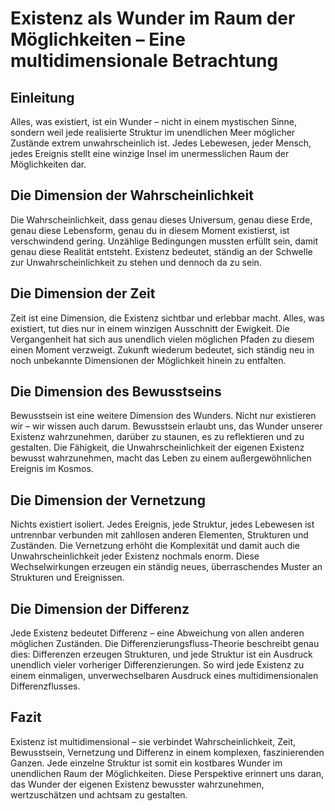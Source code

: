 # Existenz als Wunder im Raum der Möglichkeiten – Eine multidimensionale Betrachtung

## Einleitung

Alles, was existiert, ist ein Wunder – nicht in einem mystischen Sinne, sondern weil jede realisierte Struktur im unendlichen Meer möglicher Zustände extrem unwahrscheinlich ist. Jedes Lebewesen, jeder Mensch, jedes Ereignis stellt eine winzige Insel im unermesslichen Raum der Möglichkeiten dar.

## Die Dimension der Wahrscheinlichkeit

Die Wahrscheinlichkeit, dass genau dieses Universum, genau diese Erde, genau diese Lebensform, genau du in diesem Moment existierst, ist verschwindend gering. Unzählige Bedingungen mussten erfüllt sein, damit genau diese Realität entsteht. Existenz bedeutet, ständig an der Schwelle zur Unwahrscheinlichkeit zu stehen und dennoch da zu sein.

## Die Dimension der Zeit

Zeit ist eine Dimension, die Existenz sichtbar und erlebbar macht. Alles, was existiert, tut dies nur in einem winzigen Ausschnitt der Ewigkeit. Die Vergangenheit hat sich aus unendlich vielen möglichen Pfaden zu diesem einen Moment verzweigt. Zukunft wiederum bedeutet, sich ständig neu in noch unbekannte Dimensionen der Möglichkeit hinein zu entfalten.

## Die Dimension des Bewusstseins

Bewusstsein ist eine weitere Dimension des Wunders. Nicht nur existieren wir – wir wissen auch darum. Bewusstsein erlaubt uns, das Wunder unserer Existenz wahrzunehmen, darüber zu staunen, es zu reflektieren und zu gestalten. Die Fähigkeit, die Unwahrscheinlichkeit der eigenen Existenz bewusst wahrzunehmen, macht das Leben zu einem außergewöhnlichen Ereignis im Kosmos.

## Die Dimension der Vernetzung

Nichts existiert isoliert. Jedes Ereignis, jede Struktur, jedes Lebewesen ist untrennbar verbunden mit zahllosen anderen Elementen, Strukturen und Zuständen. Die Vernetzung erhöht die Komplexität und damit auch die Unwahrscheinlichkeit jeder Existenz nochmals enorm. Diese Wechselwirkungen erzeugen ein ständig neues, überraschendes Muster an Strukturen und Ereignissen.

## Die Dimension der Differenz

Jede Existenz bedeutet Differenz – eine Abweichung von allen anderen möglichen Zuständen. Die Differenzierungsfluss-Theorie beschreibt genau dies: Differenzen erzeugen Strukturen, und jede Struktur ist ein Ausdruck unendlich vieler vorheriger Differenzierungen. So wird jede Existenz zu einem einmaligen, unverwechselbaren Ausdruck eines multidimensionalen Differenzflusses.

## Fazit

Existenz ist multidimensional – sie verbindet Wahrscheinlichkeit, Zeit, Bewusstsein, Vernetzung und Differenz in einem komplexen, faszinierenden Ganzen. Jede einzelne Struktur ist somit ein kostbares Wunder im unendlichen Raum der Möglichkeiten. Diese Perspektive erinnert uns daran, das Wunder der eigenen Existenz bewusster wahrzunehmen, wertzuschätzen und achtsam zu gestalten.

